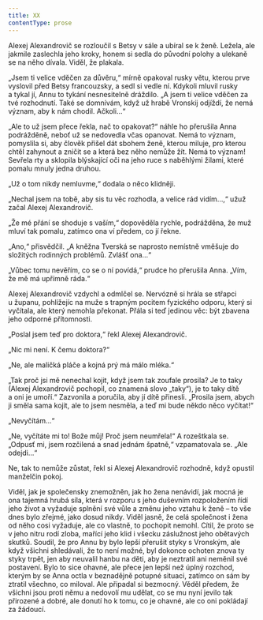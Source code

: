 ```yaml
---
title: XX
contentType: prose
---
```


Alexej Alexandrovič se rozloučil s Betsy v sále a ubíral se k ženě. Ležela, ale jakmile zaslechla jeho kroky, honem si sedla do původní polohy a ulekaně se na něho dívala. Viděl, že plakala.

„Jsem ti velice vděčen za důvěru,“ mírně opakoval rusky větu, kterou prve vyslovil před Betsy francouzsky, a sedl si vedle ní. Kdykoli mluvil rusky a tykal jí, Annu to tykání nesnesitelně dráždilo. „A jsem ti velice vděčen za tvé rozhodnutí. Také se domnívám, když už hrabě Vronskij odjíždí, že nemá význam, aby k nám chodil. Ačkoli…“

„Ale to už jsem přece řekla, nač to opakovat?“ náhle ho přerušila Anna podrážděně, neboť už se nedovedla včas opanovat. Nemá to význam, pomyslila si, aby člověk přišel dát sbohem ženě, kterou miluje, pro kterou chtěl zahynout a zničit se a která bez něho nemůže žít. Nemá to význam! Sevřela rty a sklopila blýskající oči na jeho ruce s naběhlými žilami, které pomalu mnuly jedna druhou.

„Už o tom nikdy nemluvme,“ dodala o něco klidněji.

„Nechal jsem na tobě, aby sis tu věc rozhodla, a velice rád vidím…,“ užuž začal Alexej Alexandrovič.

„Že mé přání se shoduje s vaším,“ dopověděla rychle, podrážděna, že muž mluví tak pomalu, zatímco ona ví předem, co jí řekne.

„Ano,“ přisvědčil. „A kněžna Tverská se naprosto nemístně vměšuje do složitých rodinných problémů. Zvlášť ona…“

„Vůbec tomu nevěřím, co se o ní povídá,“ prudce ho přerušila Anna. „Vím, že mě má upřímně ráda.“

Alexej Alexandrovič vzdychl a odmlčel se. Nervózně si hrála se střapci u županu, pohlížejíc na muže s trapným pocitem fyzického odporu, který si vyčítala, ale který nemohla překonat. Přála si teď jedinou věc: být zbavena jeho odporné přítomnosti.

„Poslal jsem teď pro doktora,“ řekl Alexej Alexandrovič.

„Nic mi není. K čemu doktora?“

„Ne, ale maličká pláče a kojná prý má málo mléka.“

„Tak proč jsi mě nenechal kojit, když jsem tak zoufale prosila? Je to taky (Alexej Alexandrovič pochopil, co znamená slovo „taky“), je to taky dítě a oni je umoří.“ Zazvonila a poručila, aby jí dítě přinesli. „Prosila jsem, abych ji směla sama kojit, ale to jsem nesměla, a teď mi bude někdo něco vyčítat!“

„Nevyčítám…“

„Ne, vyčítáte mi to! Bože můj! Proč jsem neumřela!“ A rozeštkala se. „Odpusť mi, jsem rozčilená a snad jednám špatně,“ vzpamatovala se. „Ale odejdi…“

Ne, tak to nemůže zůstat, řekl si Alexej Alexandrovič rozhodně, když opustil manželčin pokoj.

Viděl, jak je společensky znemožněn, jak ho žena nenávidí, jak mocná je ona tajemná hrubá síla, která v rozporu s jeho duševním rozpoložením řídí jeho život a vyžaduje splnění své vůle a změnu jeho vztahu k ženě – to vše dnes bylo zřejmé, jako dosud nikdy. Viděl jasně, že celá společnost i žena od něho cosi vyžaduje, ale co vlastně, to pochopit nemohl. Cítil, že proto se v jeho nitru rodí zloba, mařící jeho klid i všecku záslužnost jeho obětavých skutků. Soudil, že pro Annu by bylo lepší přerušit styky s Vronským, ale když všichni shledávali, že to není možné, byl dokonce ochoten znova ty styky trpět, jen aby neuvalil hanbu na děti, aby je neztratil ani neměnil své postavení. Bylo to sice ohavné, ale přece jen lepší než úplný rozchod, kterým by se Anna octla v beznadějně potupné situaci, zatímco on sám by ztratil všechno, co miloval. Ale připadal si bezmocný. Věděl předem, že všichni jsou proti němu a nedovolí mu udělat, co se mu nyní jevilo tak přirozené a dobré, ale donutí ho k tomu, co je ohavné, ale co oni pokládají za žádoucí.
